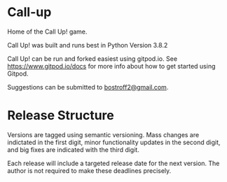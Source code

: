 # Call-up
Home of the Call Up! game. 

Call Up! was built and runs best in Python Version 3.8.2

Call Up! can be run and forked easiest using gitpod.io. See https://www.gitpod.io/docs for more info about how to get started using Gitpod.

Suggestions can be submitted to bostroff2@gmail.com. 


# Release Structure
Versions are tagged using semantic versioning. Mass changes are indictated in the first digit, minor functionality updates in the second digit, and big fixes are indicated with the third digit. 

Each release will include a targeted release date for the next version. The author is not required to make these deadlines precisely. 

